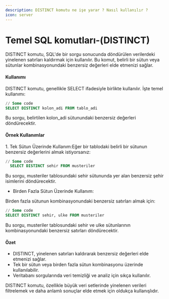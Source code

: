 ```yaml
---
description: DISTINCT komutu ne işe yarar ? Nasıl kullanılır ?
icon: server
---
```


# Temel SQL komutları-(DISTINCT)

DISTINCT komutu, SQL'de bir sorgu sonucunda döndürülen verilerdeki yinelenen satırları kaldırmak için kullanılır. Bu komut, belirli bir sütun veya sütunlar kombinasyonundaki benzersiz değerleri elde etmenizi sağlar.

#### Kullanımı

DISTINCT komutu, genellikle SELECT ifadesiyle birlikte kullanılır. İşte temel kullanımı:

```sql
// Some code
SELECT DISTINCT kolon_adi FROM tablo_adi
```

Bu sorgu, belirtilen kolon\_adi sütunundaki benzersiz değerleri döndürecektir.

#### Örnek Kullanımlar

1\. Tek Sütun Üzerinde Kullanım:Eğer bir tablodaki belirli bir sütunun benzersiz değerlerini almak istiyorsanız:&#x20;

```sql
// Some code
  SELECT DISTINCT sehir FROM musteriler
```

Bu sorgu, musteriler tablosundaki sehir sütununda yer alan benzersiz şehir isimlerini döndürecektir.

* Birden Fazla Sütun Üzerinde Kullanım:

Birden fazla sütunun kombinasyonundaki benzersiz satırları almak için:  &#x20;

```sql
// Some code
SELECT DISTINCT sehir, ulke FROM musteriler
```

Bu sorgu, musteriler tablosundaki sehir ve ulke sütunlarının kombinasyonundaki benzersiz satırları döndürecektir.

#### Özet

* DISTINCT, yinelenen satırları kaldırarak benzersiz değerleri elde etmenizi sağlar.
* Tek bir sütun veya birden fazla sütun kombinasyonu üzerinde kullanılabilir.
* Veritabanı sorgularında veri temizliği ve analiz için sıkça kullanılır.

DISTINCT komutu, özellikle büyük veri setlerinde yinelenen verileri filtrelemek ve daha anlamlı sonuçlar elde etmek için oldukça kullanışlıdır.
